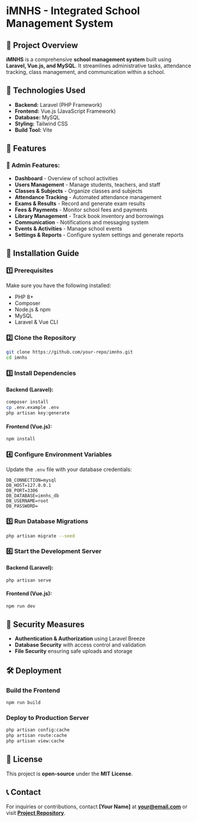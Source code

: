 # iMNHS - Integrated School Management System

## 📌 Project Overview
**iMNHS** is a comprehensive **school management system** built using **Laravel, Vue.js, and MySQL**. It streamlines administrative tasks, attendance tracking, class management, and communication within a school.

## 🚀 Technologies Used
- **Backend:** Laravel (PHP Framework)
- **Frontend:** Vue.js (JavaScript Framework)
- **Database:** MySQL
- **Styling:** Tailwind CSS
- **Build Tool:** Vite

## 🎯 Features
### 🏫 Admin Features:
- **Dashboard** - Overview of school activities
- **Users Management** - Manage students, teachers, and staff
- **Classes & Subjects** - Organize classes and subjects
- **Attendance Tracking** - Automated attendance management
- **Exams & Results** - Record and generate exam results
- **Fees & Payments** - Monitor school fees and payments
- **Library Management** - Track book inventory and borrowings
- **Communication** - Notifications and messaging system
- **Events & Activities** - Manage school events
- **Settings & Reports** - Configure system settings and generate reports

## 📂 Installation Guide
### 1️⃣ Prerequisites
Make sure you have the following installed:
- PHP 8+
- Composer
- Node.js & npm
- MySQL
- Laravel & Vue CLI

### 2️⃣ Clone the Repository
```bash
git clone https://github.com/your-repo/imnhs.git
cd imnhs
```

### 3️⃣ Install Dependencies
#### Backend (Laravel):
```bash
composer install
cp .env.example .env
php artisan key:generate
```
#### Frontend (Vue.js):
```bash
npm install
```

### 4️⃣ Configure Environment Variables
Update the `.env` file with your database credentials:
```env
DB_CONNECTION=mysql
DB_HOST=127.0.0.1
DB_PORT=3306
DB_DATABASE=imnhs_db
DB_USERNAME=root
DB_PASSWORD=
```

### 5️⃣ Run Database Migrations
```bash
php artisan migrate --seed
```

### 6️⃣ Start the Development Server
#### Backend (Laravel):
```bash
php artisan serve
```
#### Frontend (Vue.js):
```bash
npm run dev
```

## 🔐 Security Measures
- **Authentication & Authorization** using Laravel Breeze
- **Database Security** with access control and validation
- **File Security** ensuring safe uploads and storage

## 🛠️ Deployment
### Build the Frontend
```bash
npm run build
```
### Deploy to Production Server
```bash
php artisan config:cache
php artisan route:cache
php artisan view:cache
```

## 📜 License
This project is **open-source** under the **MIT License**.

## 📞 Contact
For inquiries or contributions, contact **[Your Name]** at **your@email.com** or visit **[Project Repository](https://github.com/your-repo/imnhs)**.

